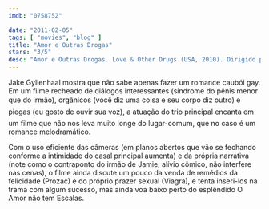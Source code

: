 ```yaml
---
imdb: "0758752"

date: "2011-02-05"
tags: [ "movies", "blog" ]
title: "Amor e Outras Drogas"
stars: "3/5"
desc: "Amor e Outras Drogas. Love & Other Drugs (USA, 2010). Dirigido por Edward Zwick. Escrito por Charles Randolph, Edward Zwick, Marshall Herskovitz, Jamie Reidy. Com Jake Gyllenhaal, Anne Hathaway, Oliver Platt, Hank Azaria, Josh Gad, Gabriel Macht, Judy Greer, George Segal, Jill Clayburgh."
---
```

Jake Gyllenhaal mostra que não sabe apenas fazer um romance caubói gay. Em um filme recheado de diálogos interessantes (síndrome do pênis menor que do irmão), orgânicos (você diz uma coisa e seu corpo diz outro) e piegas (eu gosto de ouvir sua voz), a atuação do trio principal encanta em um filme que não nos leva muito longe do lugar-comum, que no caso é um romance melodramático.

Com o uso eficiente das câmeras (em planos abertos que vão se fechando conforme a intimidade do casal principal aumenta) e da própria narrativa (note como o contraponto do irmão de Jamie, alívio cômico, não interfere nas cenas), o filme ainda discute um pouco da venda de remédios da felicidade (Prozac) e do próprio prazer sexual (Viagra), e tenta inseri-los na trama com algum sucesso, mas ainda voa baixo perto do esplêndido O Amor não tem Escalas.


